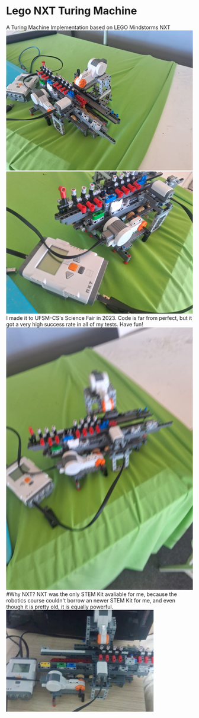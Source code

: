# Lego NXT Turing Machine
A Turing Machine Implementation based on LEGO Mindstorms NXT
<br>
<img src="./img/Screenshot_1.png">
<img src="./img/Screenshot_3.png">
<br>
I made it to UFSM-CS's Science Fair in 2023.
Code is far from perfect, but it got a very high success rate in all of my tests.
Have fun!
<br>
<img src="./img/Screenshot_2.png">
<br>
#Why NXT?
NXT was the only STEM Kit avaliable for me, because the robotics course couldn't borrow an newer STEM Kit for me, and even though it is pretty old, it is equally powerful.
<br>
<img src="./img/Screenshot_5.png">
